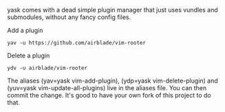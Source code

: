 yask comes with a dead simple plugin manager that just uses vundles and submodules, without any fancy config files.

Add a plugin

    yav -u https://github.com/airblade/vim-rooter

Delete a plugin 

    ydv -u airblade/vim-rooter

The aliases (yav=yask vim-add-plugin), (ydp=yask vim-delete-plugin) and (yuv=yask vim-update-all-plugins) live in the aliases file.
You can then commit the change. It's good to have your own fork of this project to do that.

